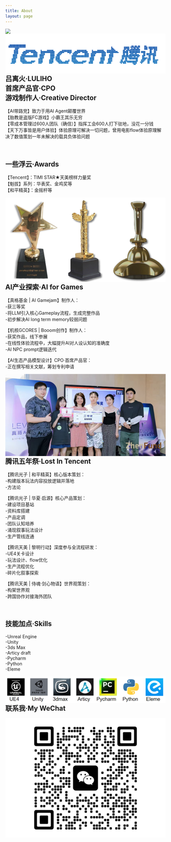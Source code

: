 ```yaml
---
title: About
layout: page
---
```


<img src="/assets/images/profile2.jpg" style="float: inline-start;"> 
<img src="/assets/images/tencent.png" style="float: inline-start;">

<br> 

<h2>吕离火·LULIHO
<br>首席产品官·CPO
<br>游戏制作人·Creative Director</h2> 

<p>【AI带路党】致力于用AI Agent颠覆世界
<br>【胎教是盗版FC游戏】小霸王其乐无穷
<br>【零成本管理过600人团队（确信）】指挥工会600人打下驻地，没花一分钱
<br>【天下万事皆是用户体验】体验原理可解决一切问题，曾用电影flow体验原理解决了数值策划一年未解决的载具负体验问题</p>

<br> 

<h2>一些浮云·Awards</h2>

<p>【Tencent】：TIMI STAR★天美榜样力量奖 
<br>【魁拔】系列：华表奖、金鸡奖等
<br>【和平精英】：金摇杆等</p>

<img src="/assets/images/jiang.png" style="float: inline-start;">

<br> 

<h2>AI产业探索·AI for Games</h2>

<p>【真格基金 | AI Gamejam】制作人：
<br>-获三等奖
<br>-将LLM引入核心Gameplay流程，生成完整作品
<br>-初步解决AI long term memory较弱问题</p>

<p>【机核GCORES | Booom创作】制作人：
<br>-获奖作品，线下参展
<br>-在线性体验流程中，大幅提升AI对人设认知的准确度
<br>-AI NPC prompt逻辑迭代</p>

<p>【AI生态产品模型设计】CPO·首席产品官：
<br>-正在撰写相关文献，筹划专利申请</p>

<img src="/assets/images/zhenge.jpg" style="float: inline-start;">

<br> 

<h2>腾讯五年祭·Lost In Tencent</h2>

<p>【腾讯光子 | 和平精英】核心版本策划：
<br>-构建版本玩法内容投放逻辑并落地
<br>-方法论</p>

<p>【腾讯光子 | 华夏·启源】核心产品策划：
<br>-建设项目基站
<br>-资料库搭建
<br>-产品定调
<br>-团队认知培养
<br>-涌现叙事玩法设计
<br>-生产管线连通</p>

<p>【腾讯天美 | 黎明行动】深度参与全流程研发：
<br>-UE4关卡设计
<br>-玩法设计、flow优化
<br>-生产流程优化
<br>-碎片化叙事探索</p>

<p>【腾讯天美 | 侍魂·剑心物语】世界观策划：
<br>-构架世界观
<br>-跨国协作对接海外团队</p>

<br> 

<h2>技能加点·Skills</h2>


<p>-Unreal Engine
<br>-Unity
<br>-3ds Max
<br>-Articy draft
<br>-Pycharm
<br>-Python
<br>-Eleme</p>


  
<img src="/assets/images/skill.png" style="float: inline-start;">

<br> 

<h2>联系我·My WeChat</h2>
<img src="/assets/images/wei2.jpg" style="float: inline-start;">
